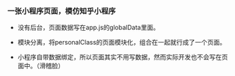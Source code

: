 ### 一张小程序页面，模仿知乎小程序

- 没有后台，页面数据写在app.js的globalData里面。

- 模块分离，将personalClass的页面模块化，组合在一起就行成了一个页面。

- 小程序自带数据绑定，所以页面其实不用写数据，然而实际开发也不会写在页面中。（滑稽脸） 


